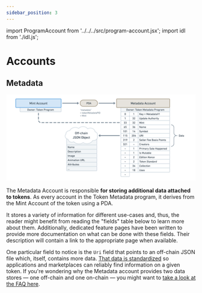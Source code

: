 ```yaml
---
sidebar_position: 3
---
```


import ProgramAccount from '../../../src/program-account.jsx';
import idl from './idl.js';

# Accounts

## Metadata

<ProgramAccount idl={idl} account="Metadata">

![Diagram showing a Metadata Account derived from a Mint Account with a list of data field under the Metadata Account that are listed on the fields table below.](./assets/Token-Metadata-Account-Metadata.png)

The Metadata Account is responsible **for storing additional data attached to tokens**. As every account in the Token Metadata program, it derives from the Mint Account of the token using a PDA.

It stores a variety of information for different use-cases and, thus, the reader might benefit from reading the "fields" table below to learn more about them. Additionally, dedicated feature pages have been written to provide more documentation on what can be done with these fields. Their description will contain a link to the appropriate page when available.

One particular field to notice is the `Uri` field that points to an off-chain JSON file which, itself, contains more data. [That data is standardized](TODO) so applications and marketplaces can reliably find information on a given token. If you're wondering why the Metadata account provides two data stores — one off-chain and one on-chain — you might want to [take a look at the FAQ here](TODO).

</ProgramAccount>
